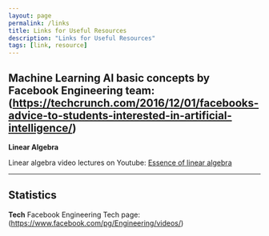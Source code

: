 ```yaml
---
layout: page
permalink: /links
title: Links for Useful Resources
description: "Links for Useful Resources"
tags: [link, resource]
---
```


**Machine Learning**
AI basic concepts by Facebook Engineering team: (https://techcrunch.com/2016/12/01/facebooks-advice-to-students-interested-in-artificial-intelligence/)
---

**Linear Algebra**

Linear algebra video lectures on Youtube: [Essence of linear algebra
](https://www.youtube.com/playlist?list=PLZHQObOWTQDPD3MizzM2xVFitgF8hE_ab)

---

**Statistics**
---

**Tech**
Facebook Engineering Tech page: (https://www.facebook.com/pg/Engineering/videos/)
